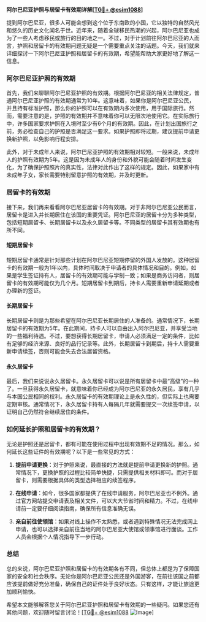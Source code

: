 **阿尔巴尼亚护照与居留卡有效期详解[[TG💪+ @esim1088](https://t.me/s/esim1088)]**

提到阿尔巴尼亚，很多人可能会想到这个位于东南欧的小国，它以独特的自然风光和悠久的历史文化闻名于世。近年来，随着全球移民热潮的兴起，阿尔巴尼亚也成为了一些人考虑移民或旅行的目的地之一。不过，对于计划前往阿尔巴尼亚的人而言，护照和居留卡的有效期问题无疑是一个需要重点关注的话题。今天，我们就来详细探讨一下阿尔巴尼亚护照和居留卡的有效期，希望能帮助大家更好地了解这一信息。

### 阿尔巴尼亚护照的有效期

首先，我们来聊聊阿尔巴尼亚护照的有效期。根据阿尔巴尼亚的相关法律规定，普通阿尔巴尼亚护照的有效期通常为10年。这意味着，如果你是阿尔巴尼亚公民，并且持有标准护照，那么你的护照可以在有效期内多次使用，用于国际旅行。然而，需要注意的是，护照的有效期并不意味着你可以无限次地使用它。在实际旅行中，许多国家要求护照在入境时至少有6个月的有效期。因此，在计划出国旅行之前，务必检查自己的护照是否满足这一要求。如果护照即将过期，建议提前申请更换新护照，以免影响行程安排。

此外，对于未成年人来说，阿尔巴尼亚护照的有效期相对较短。一般来说，未成年人的护照有效期为5年。这是因为未成年人的身份和外貌可能会随着时间发生变化，为了确保护照照片的真实性，法律对此作出了这样的规定。因此，如果家中有未成年子女，家长需要特别留意护照的有效期，并及时更新。

### 居留卡的有效期

接下来，我们再来看看阿尔巴尼亚居留卡的有效期。对于非阿尔巴尼亚公民而言，居留卡是进入并长期居住在该国的重要凭证。阿尔巴尼亚的居留卡分为多种类型，包括短期居留卡、长期居留卡以及永久居留卡等。不同类型的居留卡其有效期也有所不同。

#### 短期居留卡

短期居留卡通常是针对那些计划在阿尔巴尼亚短期停留的外国人发放的。这种居留卡的有效期一般为1年以内，具体时间取决于申请者的具体情况和目的。例如，如果是学生签证持有人，居留卡的有效期可能与学制一致；如果是商务访问者，则居留卡的有效期可能仅为几个月。短期居留卡到期后，持卡人需要重新申请延期或者办理新的签证。

#### 长期居留卡

长期居留卡则是为那些希望在阿尔巴尼亚长期居住的人准备的。通常情况下，长期居留卡的有效期为5年。在此期间，持卡人可以自由出入阿尔巴尼亚，并享受当地的一些福利待遇。不过，要想获得长期居留卡，申请人必须满足一定的条件，比如有足够的经济来源、良好的品行记录等。此外，长期居留卡到期后，持卡人需要重新申请续签，否则可能会失去合法居留资格。

#### 永久居留卡

最后，我们来说说永久居留卡。永久居留卡可以说是所有居留卡中最“高级”的一种了。一旦获得永久居留卡，就意味着你已经成为阿尔巴尼亚的永久居民，享有几乎与本国公民相同的权利。永久居留卡的有效期理论上是永久性的，但实际上也需要定期审核。通常情况下，永久居留卡持有人每隔几年就需要提交一次续签申请，以证明自己仍然符合继续居住的条件。

### 如何延长护照和居留卡的有效期？

无论是护照还是居留卡，都有可能在使用过程中出现有效期不足的情况。那么，如何延长这些证件的有效期呢？以下是一些常见的方式：

1. **提前申请更换**：对于护照来说，最直接的方法就是提前申请更换新的护照。通常情况下，更换护照的过程比较简单快捷，只需提供相关材料即可。而对于居留卡，则需要根据具体的类型选择相应的续签程序。

2. **在线申请**：如今，很多国家都提供了在线申请服务，阿尔巴尼亚也不例外。通过官方网站提交申请表及相关文件，可以大大节省时间和精力。不过，在线申请前一定要仔细阅读指南，确保所有信息准确无误。

3. **亲自前往使领馆**：如果对线上操作不太熟悉，或者遇到特殊情况无法完成网上申请，也可以选择亲自前往当地的阿尔巴尼亚大使馆或领事馆进行面谈。工作人员会根据个人情况指导下一步行动。

### 总结

总的来说，阿尔巴尼亚护照和居留卡的有效期各有不同，但总体上都是为了保障国家的安全和社会秩序。无论你是阿尔巴尼亚公民还是外国游客，在前往该国之前都应该提前做好充分准备，确保自己的证件处于良好状态。只有这样，才能让旅途更加顺利愉快。

希望本文能够解答您关于阿尔巴尼亚护照和居留卡有效期的一些疑问。如果您还有其他问题，欢迎随时留言讨论！[[TG💪+ @esim1088](https://t.me/s/esim1088) ![Image](https://i.postimg.cc/4NQfJmqS/Snipaste-2025-05-13-00-14-12.png)]